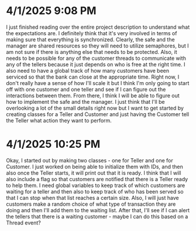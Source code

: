 # 4/1/2025 9:08 PM
I just finished reading over the entire project description to understand what the expectations are. I definitely think that it's very involved in terms of making sure that everything is synchronized. Clearly, the safe and the manager are shared resources so they will need to utilize semaphores, but I am not sure if there is anything else that needs to be protected. Also, it needs to be possible for any of the customer threads to communicate with any of the tellers because it just depends on who is free at the right time. I also need to have a global track of how many customers have been serviced so that the bank can close at the appropriate time. Right now, I don't really have a sense of how I'll scale it but I think I'm only going to start off with one customer and one teller and see if I can figure out the interactions between them. From there, I think I will be able to figure out how to implement the safe and the manager. I just think that I'll be overlooking a lot of the small details right now but I want to get started by creating classes for a Teller and Customer and just having the Customer tell the Teller what action they want to perform.

# 4/1/2025 10:25 PM
Okay, I started out by making two classes - one for Teller and one for Customer. I just worked on being able to initialize them with IDs, and then also once the Teller starts, it will print out that it is ready. I think that I will also include a flag so that customers are notified that there is a Teller ready to help them. I need global variables to keep track of which customers are waiting for a teller and then also to keep track of who has been served so that I can stop when that list reaches a certain size. Also, I will just have customers make a random choice of what type of transaction they are doing and then I'll add them to the waiting list. After that, I'll see if I can alert the tellers that there is a waiting customer - maybe I can do this based on a Thread event?
